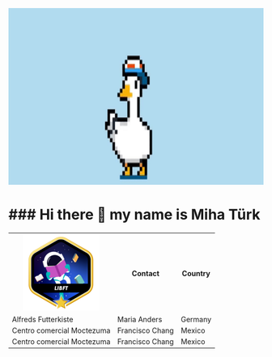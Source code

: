<p align="center">
  <img src="img/m_efug-ezgif.com-crop.gif" height=350/>
</p>
<h1>
### Hi there 👋 my name is Miha Türk
</h1>

 <table height=350>
  <tr aline="center">
    <th><a href="https://github.com/GGwagons/libft"><img src="img/libftm.png"/> </a></th>
    <th>Contact</th>
    <th>Country</th>
  </tr>
  <tr aline="center">
    <td>Alfreds Futterkiste</td>
    <td>Maria Anders</td>
    <td>Germany</td>
  </tr>
  <tr aline="center">
    <td>Centro comercial Moctezuma</td>
    <td>Francisco Chang</td>
    <td>Mexico</td>
  </tr>
    <tr aline="center">
    <td>Centro comercial Moctezuma</td>
    <td>Francisco Chang</td>
    <td>Mexico</td>
  </tr>
</table> 

<!--
**GGwagons/ggwagons** is a ✨ _special_ ✨ repository because its `README.md` (this file) appears on your GitHub profile.

Here are some ideas to get you started:

- 🔭 I’m currently working on ...
- 🌱 I’m currently learning ...
- 👯 I’m looking to collaborate on ...
- 🤔 I’m looking for help with ...
- 💬 Ask me about ...
- 📫 How to reach me: ...
- 😄 Pronouns: ...
- ⚡ Fun fact: ...
-->
